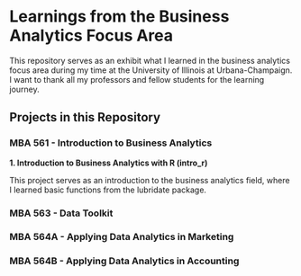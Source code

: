 # Learnings from the Business Analytics Focus Area
This repository serves as an exhibit what I learned in the business analytics focus area during my time at the University of Illinois at Urbana-Champaign. I want to thank all my professors and fellow students for the learning journey.

## Projects in this Repository

### MBA 561 - Introduction to Business Analytics

**1. Introduction to Business Analytics with R (intro_r)**

This project serves as an introduction to the business analytics field, where I learned basic functions from the lubridate package. 


### MBA 563 - Data Toolkit

### MBA 564A - Applying Data Analytics in Marketing

### MBA 564B - Applying Data Analytics in Accounting
